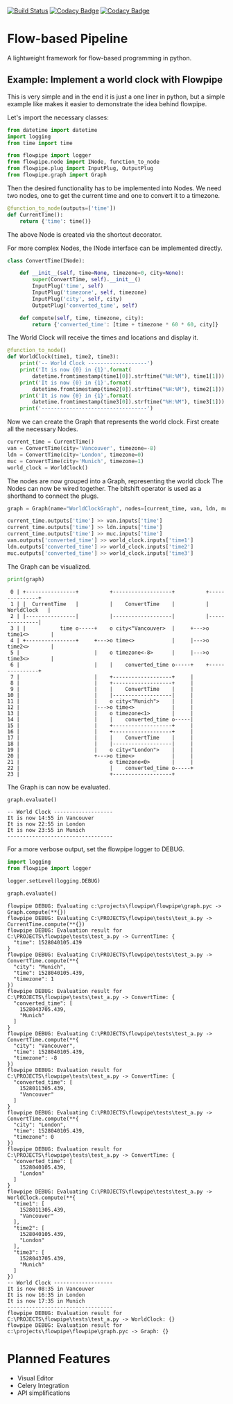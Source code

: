 [![Build Status](https://travis-ci.org/PaulSchweizer/flowpipe.svg?branch=master)](https://travis-ci.org/PaulSchweizer/flowpipe) [![Codacy Badge](https://api.codacy.com/project/badge/Grade/6ac650d8580d43dbaf7de96a3171e76f)](https://www.codacy.com/app/paulschweizer/flowpipe?utm_source=github.com&amp;utm_medium=referral&amp;utm_content=PaulSchweizer/flowpipe&amp;utm_campaign=Badge_Grade) [![Codacy Badge](https://api.codacy.com/project/badge/Coverage/6ac650d8580d43dbaf7de96a3171e76f)](https://www.codacy.com/app/paulschweizer/flowpipe?utm_source=github.com&utm_medium=referral&utm_content=PaulSchweizer/flowpipe&utm_campaign=Badge_Coverage)

# Flow-based Pipeline
A lightweight framework for flow-based programming in python.

## Example: Implement a world clock with Flowpipe

This is very simple and in the end it is just a one liner in python, but a simple example like makes it easier to demonstrate the idea behind flowpipe.

Let's import the necessary classes:

```python
from datetime import datetime
import logging
from time import time

from flowpipe import logger
from flowpipe.node import INode, function_to_node
from flowpipe.plug import InputPlug, OutputPlug
from flowpipe.graph import Graph
```

Then the desired functionality has to be implemented into Nodes. We need two nodes, one to get the current time and one to convert it to a timezone.

```python
@function_to_node(outputs=['time'])
def CurrentTime():
    return {'time': time()}
```

The above Node is created via the shortcut decorator.

For more complex Nodes, the INode interface can be implemented directly.

```python
class ConvertTime(INode):

    def __init__(self, time=None, timezone=0, city=None):
        super(ConvertTime, self).__init__()
        InputPlug('time', self)
        InputPlug('timezone', self, timezone)
        InputPlug('city', self, city)
        OutputPlug('converted_time', self)

    def compute(self, time, timezone, city):
        return {'converted_time': [time + timezone * 60 * 60, city]}
```

The World Clock will receive the times and locations and display it.

```python
@function_to_node()
def WorldClock(time1, time2, time3):
    print('-- World Clock -------------------')
    print('It is now {0} in {1}'.format(
        datetime.fromtimestamp(time1[0]).strftime("%H:%M"), time1[1]))
    print('It is now {0} in {1}'.format(
        datetime.fromtimestamp(time2[0]).strftime("%H:%M"), time2[1]))
    print('It is now {0} in {1}'.format(
        datetime.fromtimestamp(time3[0]).strftime("%H:%M"), time3[1]))
    print('----------------------------------')
```

Now we can create the Graph that represents the world clock. First create all the necessary Nodes.

```python
current_time = CurrentTime()
van = ConvertTime(city='Vancouver', timezone=-8)
ldn = ConvertTime(city='London', timezone=0)
muc = ConvertTime(city='Munich', timezone=1)
world_clock = WorldClock()
```

The nodes are now grouped into a Graph, representing the world clock
The Nodes can now be wired together. The bitshift operator is used as a shorthand to connect the plugs.

```python
graph = Graph(name="WorldClockGraph", nodes=[current_time, van, ldn, muc, world_clock])

current_time.outputs['time'] >> van.inputs['time']
current_time.outputs['time'] >> ldn.inputs['time']
current_time.outputs['time'] >> muc.inputs['time']
van.outputs['converted_time'] >> world_clock.inputs['time1']
ldn.outputs['converted_time'] >> world_clock.inputs['time2']
muc.outputs['converted_time'] >> world_clock.inputs['time3']
```

The Graph can be visualized.

```python
print(graph)
```

```
 0 | +----------------+          +-------------------+          +---------------+
 1 | |  CurrentTime   |          |    ConvertTime    |          |  WorldClock   |
 2 | |----------------|          |-------------------|          |---------------|
 3 | |           time o-----+    o city<"Vancouver>  |     +--->o time1<>       |
 4 | +----------------+     +--->o time<>            |     |--->o time2<>       |
 5 |                        |    o timezone<-8>      |     |--->o time3<>       |
 6 |                        |    |    converted_time o-----+    +---------------+
 7 |                        |    +-------------------+     |
 8 |                        |    +-------------------+     |
 9 |                        |    |    ConvertTime    |     |
10 |                        |    |-------------------|     |
11 |                        |    o city<"Munich">    |     |
12 |                        |--->o time<>            |     |
13 |                        |    o timezone<1>       |     |
14 |                        |    |    converted_time o-----|
15 |                        |    +-------------------+     |
16 |                        |    +-------------------+     |
17 |                        |    |    ConvertTime    |     |
18 |                        |    |-------------------|     |
19 |                        |    o city<"London">    |     |
20 |                        +--->o time<>            |     |
21 |                             o timezone<0>       |     |
22 |                             |    converted_time o-----+
23 |                             +-------------------+
```

The Graph is can now be evaluated.


```python
graph.evaluate()
```

```
-- World Clock -------------------
It is now 14:55 in Vancouver
It is now 22:55 in London
It is now 23:55 in Munich
----------------------------------
```

For a more verbose output, set the flowpipe logger to DEBUG.


```python
import logging
from flowpipe import logger

logger.setLevel(logging.DEBUG)

graph.evaluate()
```

```
flowpipe DEBUG: Evaluating c:\projects\flowpipe\flowpipe\graph.pyc -> Graph.compute(**{})
flowpipe DEBUG: Evaluating C:\PROJECTS\flowpipe\tests\test_a.py -> CurrentTime.compute(**{})
flowpipe DEBUG: Evaluation result for C:\PROJECTS\flowpipe\tests\test_a.py -> CurrentTime: {
  "time": 1528040105.439
}
flowpipe DEBUG: Evaluating C:\PROJECTS\flowpipe\tests\test_a.py -> ConvertTime.compute(**{
  "city": "Munich",
  "time": 1528040105.439,
  "timezone": 1
})
flowpipe DEBUG: Evaluation result for C:\PROJECTS\flowpipe\tests\test_a.py -> ConvertTime: {
  "converted_time": [
    1528043705.439,
    "Munich"
  ]
}
flowpipe DEBUG: Evaluating C:\PROJECTS\flowpipe\tests\test_a.py -> ConvertTime.compute(**{
  "city": "Vancouver",
  "time": 1528040105.439,
  "timezone": -8
})
flowpipe DEBUG: Evaluation result for C:\PROJECTS\flowpipe\tests\test_a.py -> ConvertTime: {
  "converted_time": [
    1528011305.439,
    "Vancouver"
  ]
}
flowpipe DEBUG: Evaluating C:\PROJECTS\flowpipe\tests\test_a.py -> ConvertTime.compute(**{
  "city": "London",
  "time": 1528040105.439,
  "timezone": 0
})
flowpipe DEBUG: Evaluation result for C:\PROJECTS\flowpipe\tests\test_a.py -> ConvertTime: {
  "converted_time": [
    1528040105.439,
    "London"
  ]
}
flowpipe DEBUG: Evaluating C:\PROJECTS\flowpipe\tests\test_a.py -> WorldClock.compute(**{
  "time1": [
    1528011305.439,
    "Vancouver"
  ],
  "time2": [
    1528040105.439,
    "London"
  ],
  "time3": [
    1528043705.439,
    "Munich"
  ]
})
-- World Clock -------------------
It is now 08:35 in Vancouver
It is now 16:35 in London
It is now 17:35 in Munich
----------------------------------
flowpipe DEBUG: Evaluation result for C:\PROJECTS\flowpipe\tests\test_a.py -> WorldClock: {}
flowpipe DEBUG: Evaluation result for c:\projects\flowpipe\flowpipe\graph.pyc -> Graph: {}
```

# Planned Features
- Visual Editor
- Celery Integration
- API simplifications
